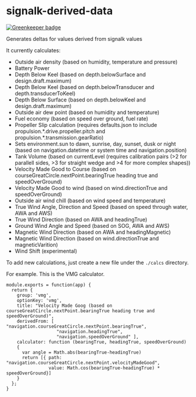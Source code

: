 # signalk-derived-data

[![Greenkeeper badge](https://badges.greenkeeper.io/sbender9/signalk-derived-data.svg)](https://greenkeeper.io/)


Generates deltas for values derived from  signalk values

It currently calculates:

 * Outside air density (based on humidity, temperature and pressure)
 * Battery Power
 * Depth Below Keel (based on depth.belowSurface and design.draft.maximum)
 * Depth Below Keel (based on depth.belowTransducer and depth.transducerToKeel)
 * Depth Below Surface (based on depth.belowKeel and design.draft.maximum)
 * Outside air dew point (based on humidity and temperature)
 * Fuel economy (based on speed over ground, fuel rate)
 * Propeller Slip calculation (requires defaults.json to include propulsion.\*.drive.propeller.pitch and propulsion.\*.transmission.gearRatio)  
 * Sets environment.sun to dawn, sunrise, day, sunset, dusk or night (based on navigation.datetime or system time and navigation.position)
 * Tank Volume (based on currentLevel (requires calibration pairs (>2 for parallell sides, >3 for straight wedge and >4 for more complex shapes))
 * Velocity Made Good to Course (based on courseGreatCircle.nextPoint.bearingTrue heading true and speedOverGround)
 * Velocity Made Good to wind (based on wind.directionTrue and speedOverGround)
 * Outside air wind chill (based on wind speed and temperature)
 * True Wind Angle, Direction and Speed (based on speed through water, AWA and AWS)
 * True Wind Direction (based on AWA and headingTrue)
 * Ground Wind Angle and Speed (based on SOG, AWA and AWS)
 * Magnetic Wind Direction (based on AWA and headingMagnetic)
 * Magnetic Wind Direction (based on wind.directionTrue and magneticVarition)
 * Wind Shift (experimental)

To add new calculations, just create a new file under the `./calcs` directory.

For example. This is the VMG calculator.

```
module.exports = function(app) {
  return {
    group: 'vmg',
    optionKey: 'vmg',
    title: "Velocity Made Goog (based on courseGreatCircle.nextPoint.bearingTrue heading true and speedOverGround)",
    derivedFrom: [ "navigation.courseGreatCircle.nextPoint.bearingTrue",
                   "navigation.headingTrue",
                   "navigation.speedOverGround" ],
    calculator: function (bearingTrue, headingTrue, speedOverGround)
    {
      var angle = Math.abs(bearingTrue-headingTrue)
      return [{ path: "navigation.courseGreatCircle.nextPoint.velocityMadeGood",
                value: Math.cos(bearingTrue-headingTrue) * speedOverGround}]
    }
  };
}
```
